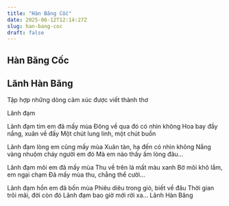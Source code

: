 ```yaml
---
title: "Hàn Băng Cốc"
date: 2025-06-12T12:14:27Z
slug: han-bang-coc
draft: false
---
```


## Hàn Băng Cốc

## Lãnh Hàn Băng

Tập hợp những dòng cảm xúc được viết thành thơ
 
Lãnh đạm
 
Lãnh đạm tim em đã mấy mùa
Đông về qua đó có nhìn không
Hoa bay đầy nắng, xuân về đấy
Một chút lung linh, một chút buồn

Lãnh đạm lòng em cũng mấy mùa
Xuân tàn, hạ đến có nhìn không
Nắng vàng nhuộm cháy người em đó
Mà em nào thấy ấm lòng đâu...

Lãnh đạm môi em đã mấy mùa
Thu về trên lá mất màu xanh
Bờ môi khô lắm, em ngại chạm
Đã mấy mùa thu, chẳng thể cười...

Lãnh đạm hồn em đã bốn mùa
Phiêu diêu trong gió, biết về đâu
Thời gian trôi mãi, đời còn đó
Lãnh đạm bao giờ mới rời xa...
 Lãnh Hàn Băng